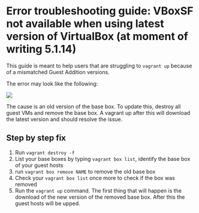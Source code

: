 # Error troubleshooting guide: VBoxSF not available when using latest version of VirtualBox (at moment of writing 5.1.14)

This guide is meant to help users that are struggling to `vagrant up` because of a mismatched Guest Addition versions.

The error may look like the following:

![](https://i.gyazo.com/15a173666f448ce166661855bd36085f.png)

The cause is an old version of the base box. To update this, destroy all guest VMs and remove the base box. A vagrant up after this will download the latest version and should resolve the issue.


## Step by step fix

1. Run `vagrant destroy -f`
2. List your base boxes by typing `vagrant box list`, identify the base box of your guest hosts
3. run `vagrant box remove NAME` to remove the old base box
4. Check your `vagrant box list` once more to check if the box was removed
5. Run the `vagrant up` command. The first thing that will happen is the download of the new version of the removed base box. After this the guest hosts will be upped.
